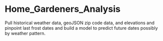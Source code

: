 # Home_Gardeners_Analysis
Pull historical weather data, geoJSON zip code data, and elevations and pinpoint last frost dates and build a model to predict future dates possibly by weather pattern.
